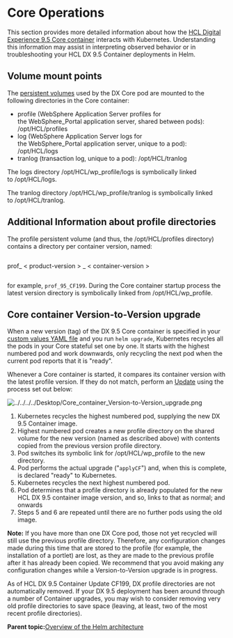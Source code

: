 # Core Operations

This section provides more detailed information about how the [HCL Digital Experience 9.5 Core container](deploy_applications_using_helm.md#) interacts with Kubernetes. Understanding this information may assist in interpreting observed behavior or in troubleshooting your HCL DX 9.5 Container deployments in Helm.

## Volume mount points

The [persistent volumes](persistent_volumes_helm.md) used by the DX Core pod are mounted to the following directories in the Core container:

-   profile \(WebSphere Application Server profiles for the WebSphere\_Portal application server, shared between pods\): /opt/HCL/profiles
-   log \(WebSphere Application Server logs for the WebSphere\_Portal application server, unique to a pod\): /opt/HCL/logs
-   tranlog \(transaction log, unique to a pod\): /opt/HCL/tranlog

The logs directory /opt/HCL/wp\_profile/logs is symbolically linked to /opt/HCL/logs. 

The tranlog directory /opt/HCL/wp\_profile/tranlog is symbolically linked to /opt/HCL/tranlog.

## Additional Information about profile directories

The profile persistent volume \(and thus, the /opt/HCL/profiles directory\) contains a directory per container version, named:

```
```
prof_ < product-version > _ < container-version >
```
```

for example, `prof_95_CF199`. During the Core container startup process the latest version directory is symbolically linked from /opt/HCL/wp\_profile.

## Core container Version-to-Version upgrade

When a new version \(tag\) of the DX 9.5 Core container is specified in your [custom values YAML file](helm_planning_deployment.md) and you run `helm upgrade`, Kubernetes recycles all the pods in your Core stateful set one by one. It starts with the highest numbered pod and work downwards, only recycling the next pod when the current pod reports that it is "ready".

Whenever a Core container is started, it compares its container version with the latest profile version. If they do not match, perform an [Update](helm_update_deployment.md) using the process set out below:

![../../../../Desktop/Core_container_Version-to-Version_upgrade.png](../images/Core_container_Version-to-Version_upgrade.png)

1.  Kubernetes recycles the highest numbered pod, supplying the new DX 9.5 Container image.
2.  Highest numbered pod creates a new profile directory on the shared volume for the new version \(named as described above\) with contents copied from the previous version profile directory.
3.  Pod switches its symbolic link for /opt/HCL/wp\_profile to the new directory.
4.  Pod performs the actual upgrade \("`applyCF`"\) and, when this is complete, is declared "ready" to Kubernetes.
5.  Kubernetes recycles the next highest numbered pod.
6.  Pod determines that a profile directory is already populated for the new HCL DX 9.5 container image version, and so, links to that as normal; and onwards
7.  Steps 5 and 6 are repeated until there are no further pods using the old image.

**Note:** If you have more than one DX Core pod, those not yet recycled will still use the previous profile directory. Therefore, any configuration changes made during this time that are stored to the profile \(for example, the installation of a portlet\) are lost, as they are made to the previous profile after it has already been copied. We recommend that you avoid making any configuration changes while a Version-to-Version upgrade is in progress.

As of HCL DX 9.5 Container Update CF199, DX profile directories are not automatically removed. If your DX 9.5 deployment has been around through a number of Container upgrades, you may wish to consider removing very old profile directories to save space \(leaving, at least, two of the most recent profile directories\).

**Parent topic:**[Overview of the Helm architecture](../containerization/helm_overview.md)

